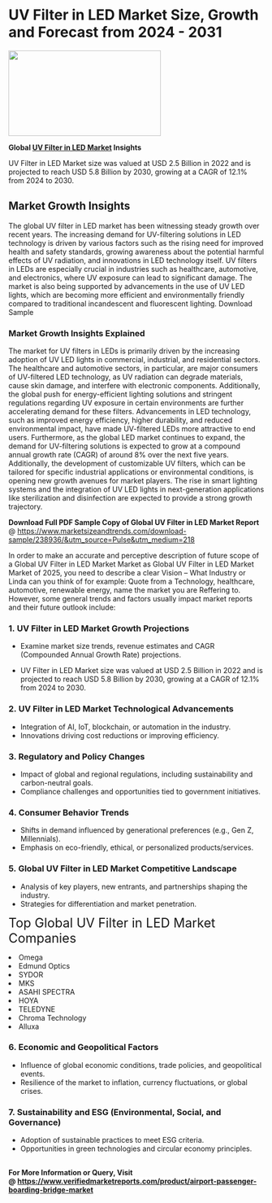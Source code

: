 <H1>UV Filter in LED Market Size, Growth and Forecast from 2024 - 2031</H1><img class="aligncenter size-medium wp-image-584254" src="https://thirdeyenews.in/wp-content/uploads/2024/09/Global-Market-Research-300x168.jpeg" alt="" width="300" height="168" /><p><strong>Global&nbsp;<a href="https://www.marketsizeandtrends.com/download-sample/238936/&amp;utm_source=Pulse&amp;utm_medium=218">UV Filter in LED Market</a> Insights</strong></p><p>UV Filter in LED Market size was valued at USD 2.5 Billion in 2022 and is projected to reach USD 5.8 Billion by 2030, growing at a CAGR of 12.1% from 2024 to 2030.</p><p><h2>Market Growth Insights</h2> The global UV filter in LED market has been witnessing steady growth over recent years. The increasing demand for UV-filtering solutions in LED technology is driven by various factors such as the rising need for improved health and safety standards, growing awareness about the potential harmful effects of UV radiation, and innovations in LED technology itself. UV filters in LEDs are especially crucial in industries such as healthcare, automotive, and electronics, where UV exposure can lead to significant damage. The market is also being supported by advancements in the use of UV LED lights, which are becoming more efficient and environmentally friendly compared to traditional incandescent and fluorescent lighting. Download Sample <h3>Market Growth Insights Explained</h3> The market for UV filters in LEDs is primarily driven by the increasing adoption of UV LED lights in commercial, industrial, and residential sectors. The healthcare and automotive sectors, in particular, are major consumers of UV-filtered LED technology, as UV radiation can degrade materials, cause skin damage, and interfere with electronic components. Additionally, the global push for energy-efficient lighting solutions and stringent regulations regarding UV exposure in certain environments are further accelerating demand for these filters. Advancements in LED technology, such as improved energy efficiency, higher durability, and reduced environmental impact, have made UV-filtered LEDs more attractive to end users. Furthermore, as the global LED market continues to expand, the demand for UV-filtering solutions is expected to grow at a compound annual growth rate (CAGR) of around 8% over the next five years. Additionally, the development of customizable UV filters, which can be tailored for specific industrial applications or environmental conditions, is opening new growth avenues for market players. The rise in smart lighting systems and the integration of UV LED lights in next-generation applications like sterilization and disinfection are expected to provide a strong growth trajectory. </p><p><span class=""><strong>Download Full PDF Sample Copy of Global UV Filter in LED Market Report</strong> @ <a href="https://www.marketsizeandtrends.com/download-sample/238936/&amp;utm_source=Pulse&amp;utm_medium=218" target="_blank">https://www.marketsizeandtrends.com/download-sample/238936/&amp;utm_source=Pulse&amp;utm_medium=218</a></span></p><p>In order to make an accurate and perceptive description of future scope of a Global&nbsp;UV Filter in LED Market Market as Global&nbsp;UV Filter in LED Market Market of 2025, you need to describe a clear Vision &ndash; What Industry or Linda can you think of for example: Quote from a Technology, healthcare, automotive, renewable energy, name the market you are Reffering to. However, some general trends and factors usually impact market reports and their future outlook include:</p><h3>1.&nbsp;<strong>UV Filter in LED Market Growth Projections</strong></h3><ul><li>Examine market size trends, revenue estimates and CAGR (Compounded Annual Growth Rate) projections.</li><li><p>UV Filter in LED Market size was valued at USD 2.5 Billion in 2022 and is projected to reach USD 5.8 Billion by 2030, growing at a CAGR of 12.1% from 2024 to 2030.</p></li></ul><h3>2.&nbsp;<strong>UV Filter in LED Market Technological Advancements</strong></h3><ul><li>Integration of AI, IoT, blockchain, or automation in the industry.</li><li>Innovations driving cost reductions or improving efficiency.</li></ul><h3>3.&nbsp;<strong>Regulatory and Policy Changes</strong></h3><ul><li>Impact of global and regional regulations, including sustainability and carbon-neutral goals.</li><li>Compliance challenges and opportunities tied to government initiatives.</li></ul><h3>4.&nbsp;<strong>Consumer Behavior Trends</strong></h3><ul><li>Shifts in demand influenced by generational preferences (e.g., Gen Z, Millennials).</li><li>Emphasis on eco-friendly, ethical, or personalized products/services.</li></ul><h3>5.&nbsp;<strong>Global UV Filter in LED Market Competitive Landscape</strong></h3><ul><li>Analysis of key players, new entrants, and partnerships shaping the industry.</li><li>Strategies for differentiation and market penetration.</li></ul><p data-pm-slice="1 1 []"><span style="color: inherit; font-family: inherit; font-size: 25px;">Top Global UV Filter in LED Market Companies</span></p><div class="" data-test-id=""><p><li>Omega</li><li> Edmund Optics</li><li> SYDOR</li><li> MKS</li><li> ASAHI SPECTRA</li><li> HOYA</li><li> TELEDYNE</li><li> Chroma Technology</li><li> Alluxa</li></p></div><h3>6.&nbsp;<strong>Economic and Geopolitical Factors</strong></h3><ul><li>Influence of global economic conditions, trade policies, and geopolitical events.</li><li>Resilience of the market to inflation, currency fluctuations, or global crises.</li></ul><h3>7.&nbsp;<strong>Sustainability and ESG (Environmental, Social, and Governance)</strong></h3><ul><li>Adoption of sustainable practices to meet ESG criteria.</li><li>Opportunities in green technologies and circular economy principles.</li></ul><h2><strong style="font-size: 14px;">For More Information or Query, Visit @&nbsp;</strong><a style="background-color: #ffffff; font-size: 14px;" href="https://www.marketsizeandtrends.com/report/uv-filter-in-led-market/" target="_blank">https://www.verifiedmarketreports.com/product/airport-passenger-boarding-bridge-market</a></h2>
